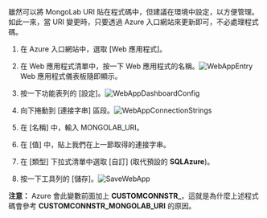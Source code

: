 雖然可以將 MongoLab URI 貼在程式碼中，但建議在環境中設定，以方便管理。如此一來，當 URI 變更時，只要透過 Azure 入口網站來更新即可，不必處理程式碼。


1. 在 Azure 入口網站中，選取 [Web 應用程式]。
1. 在 Web 應用程式清單中，按一下 Web 應用程式的名稱。![WebAppEntry][entry-website]Web 應用程式儀表板隨即顯示。

1. 按一下功能表列的 [設定]。![WebAppDashboardConfig][focus-mongolab-websitedashboard-config]

1. 向下捲動到 [連接字串] 區段。![WebAppConnectionStrings][focus-mongolab-websiteconnectionstring]

1. 在 [名稱] 中，輸入 MONGOLAB\_URI。
1. 在 [值] 中，貼上我們在上一節取得的連接字串。
1. 在 [類型] 下拉式清單中選取 [自訂] \(取代預設的 **SQLAzure**)。
1. 按一下工具列的 [儲存]。![SaveWebApp][button-website-save]

**注意：** Azure 會此變數前面加上 **CUSTOMCONNSTR\_**，這就是為什麼上述程式碼會參考 **CUSTOMCONNSTR\_MONGOLAB\_URI** 的原因。

[entry-website]: ./media/howto-save-connectioninfo-mongolab/entry-website.png
[focus-mongolab-websitedashboard-config]: ./media/howto-save-connectioninfo-mongolab/focus-mongolab-websitedashboard-config.png
[focus-mongolab-websiteconnectionstring]: ./media/howto-save-connectioninfo-mongolab/focus-mongolab-websiteconnectionstring.png
[button-website-save]: ./media/howto-save-connectioninfo-mongolab/button-website-save.png

<!---HONumber=Oct15_HO3-->